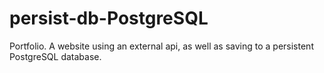 # persist-db-PostgreSQL
Portfolio. A website using an external api, as well as saving to a persistent PostgreSQL database.

